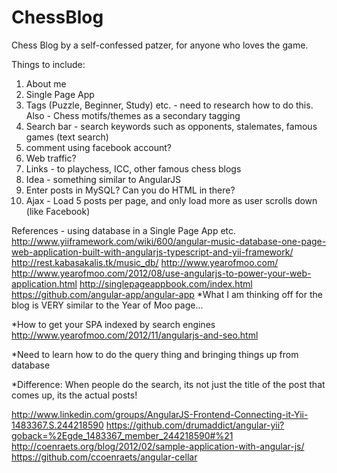 ChessBlog
=========

Chess Blog by a self-confessed patzer, for anyone who loves the game.

Things to include:
1) About me
2) Single Page App
3) Tags (Puzzle, Beginner, Study) etc. - need to research how to do this. Also - Chess motifs/themes as a secondary tagging
4) Search bar - search keywords such as opponents, stalemates, famous games (text search)
5) comment using facebook account? 
6) Web traffic? 
7) Links - to playchess, ICC, other famous chess blogs
8) Idea - something similar to AngularJS
9) Enter posts in MySQL? Can you do HTML in there? 
10) Ajax - Load 5 posts per page, and only load more as user scrolls down (like Facebook)

References - using database in a Single Page App etc.
http://www.yiiframework.com/wiki/600/angular-music-database-one-page-web-application-built-with-angularjs-typescript-and-yii-framework/
http://rest.kabasakalis.tk/music_db/
http://www.yearofmoo.com/
http://www.yearofmoo.com/2012/08/use-angularjs-to-power-your-web-application.html
http://singlepageappbook.com/index.html
https://github.com/angular-app/angular-app
*What I am thinking off for the blog is VERY similar to the Year of Moo page...

*How to get your SPA indexed by search engines
http://www.yearofmoo.com/2012/11/angularjs-and-seo.html

*Need to learn how to do the query thing and bringing things up from database

*Difference: When people do the search, its not just the title of the post that comes up, its the actual posts!

http://www.linkedin.com/groups/AngularJS-Frontend-Connecting-it-Yii-1483367.S.244218590
https://github.com/drumaddict/angular-yii?goback=%2Egde_1483367_member_244218590#%21
http://coenraets.org/blog/2012/02/sample-application-with-angular-js/
https://github.com/ccoenraets/angular-cellar